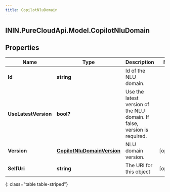 ```yaml
---
title: CopilotNluDomain
---
```

## ININ.PureCloudApi.Model.CopilotNluDomain

## Properties

|Name | Type | Description | Notes|
|------------ | ------------- | ------------- | -------------|
| **Id** | **string** | Id of the NLU domain. | |
| **UseLatestVersion** | **bool?** | Use the latest version of the NLU domain. If false, version is required. | |
| **Version** | [**CopilotNluDomainVersion**](CopilotNluDomainVersion.html) | NLU domain version. | [optional] |
| **SelfUri** | **string** | The URI for this object | [optional] |
{: class="table table-striped"}


